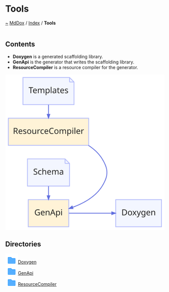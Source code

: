 <a id="tools"></a>
<h1>Tools</h1>
<a id="dir_7e461070e7b716e896e0d97cd6a82321"></a>
<a href="https://github.com/CharlesCarley/MdDox#~">~</a>
<a href="indexpage.md#mddox">MdDox</a>
<span class="inline-text">/</span>
<a href="index.md#index">Index</a>
<span class="inline-text">/</span>
<span class="bold-text"><b>Tools</b></span>
<br/>
<br/>
<a id="f:/emulation/mddox/current/pages/directories.h_1contents"></a>
<a id="contents"></a>
<h2>Contents</h2>
<ul>
<li><span class="bold-text"><b>Doxygen</b></span>
<span class="inline-text"> is a generated scaffolding library.</span>
</li>
<li><span class="bold-text"><b>GenApi</b></span>
<span class="inline-text"> is the generator that writes the scaffolding library.</span>
</li>
<li><span class="bold-text"><b>ResourceCompiler</b></span>
<span class="inline-text"> is a resource compiler for the generator.</span>
</li>
</ul>
<img src="../images/dot/internal-diagram-140.dot.svg"/><br/>
<a id="f:/emulation/mddox/current/pages/directories.h_1sub"></a>
<a id="directories"></a>
<h2>Directories</h2>
<div class="icon-link">
<img src="../images/folder.svg"/><a href="dir_b7487e7b43f0278857c63f4e9ad683a3.md#tools-doxygen">Doxygen</a>
</div>
<div class="icon-link">
<img src="../images/folder.svg"/><a href="dir_f29546df2d60a62028851d3354c1d20f.md#tools-genapi">GenApi</a>
</div>
<div class="icon-link">
<img src="../images/folder.svg"/><a href="dir_ad64d74126afa4ea39d3914a0c472a63.md#tools-resourcecompiler">ResourceCompiler</a>
</div>
</div>
</div>
</body>
</html>
